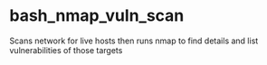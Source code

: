 # bash_nmap_vuln_scan
Scans network for live hosts then runs nmap to find details and list vulnerabilities of those targets
